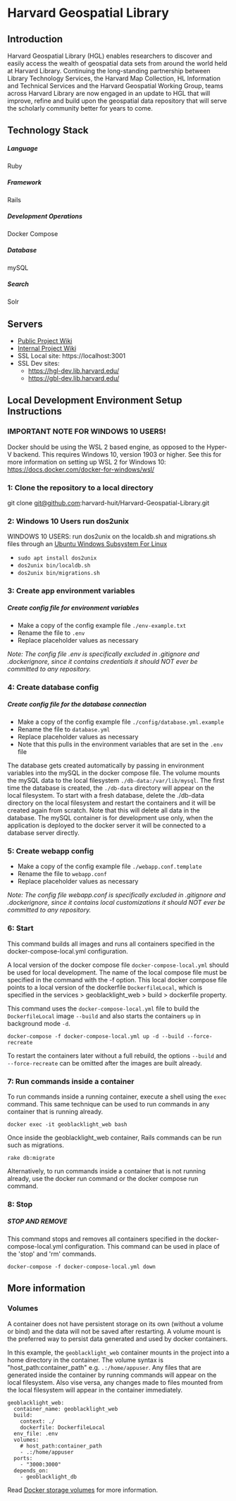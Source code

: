 # Harvard Geospatial Library

## Introduction

Harvard Geospatial Library (HGL) enables researchers to discover and easily access the wealth of geospatial data sets from around the world held at Harvard Library. Continuing the long-standing partnership between Library Technology Services, the Harvard Map Collection, HL Information and Technical Services and the Harvard Geospatial Working Group, teams across Harvard Library are now engaged in an update to HGL that will improve, refine and build upon the geospatial data repository that will serve the scholarly community better for years to come.


## Technology Stack
##### Language
Ruby

##### Framework
Rails

##### Development Operations
Docker Compose

##### Database
mySQL

##### Search
Solr


## Servers
* [Public Project Wiki](https://wiki.harvard.edu/confluence/display/LibraryStaffDoc/Harvard+Geospatial+Library+4.0)
* [Internal Project Wiki](https://wiki.harvard.edu/confluence/display/LibraryTechServices/Harvard+Geospatial+Library+4.0)
* SSL Local site: https://localhost:3001
* SSL Dev sites: 
  - https://hgl-dev.lib.harvard.edu/
  - https://gbl-dev.lib.harvard.edu/  

## Local Development Environment Setup Instructions

### IMPORTANT NOTE FOR WINDOWS 10 USERS!
Docker should be using the WSL 2 based engine, as opposed to the Hyper-V backend. This requires Windows 10, version 1903 or higher. See this for more information on setting up WSL 2 for Windows 10:
https://docs.docker.com/docker-for-windows/wsl/ 

### 1: Clone the repository to a local directory
git clone git@github.com:harvard-huit/Harvard-Geospatial-Library.git

### 2: Windows 10 Users run dos2unix

WINDOWS 10 USERS: run dos2unix on the localdb.sh and migrations.sh files through an [Ubuntu Windows Subsystem For Linux](https://docs.microsoft.com/en-us/windows/wsl/install-win10)
- `sudo apt install dos2unix`
- `dos2unix bin/localdb.sh`
- `dos2unix bin/migrations.sh`

### 3: Create app environment variables

##### Create config file for environment variables
- Make a copy of the config example file `./env-example.txt`
- Rename the file to `.env`
- Replace placeholder values as necessary

*Note: The config file .env is specifically excluded in .gitignore and .dockerignore, since it contains credentials it should NOT ever be committed to any repository.*

### 4: Create database config

##### Create config file for the database connection
- Make a copy of the config example file `./config/database.yml.example`
- Rename the file to `database.yml`
- Replace placeholder values as necessary
- Note that this pulls in the environment variables that are set in the `.env` file

The database gets created automatically by passing in environment variables into the mySQL in the docker compose file. The volume mounts the mySQL data to the local filesystem `./db-data:/var/lib/mysql`. The first time the database is created, the `./db-data` directory will appear on the local filesystem. To start with a fresh database, delete the ./db-data directory on the local filesystem and restart the containers and it will be created again from scratch. Note that this will delete all data in the database. The mySQL container is for development use only, when the application is deployed to the docker server it will be connected to a database server directly.

### 5: Create webapp config
- Make a copy of the config example file `./webapp.conf.template`
- Rename the file to `webapp.conf`
- Replace placeholder values as necessary

*Note: The config file webapp.conf is specifically excluded in .gitignore and .dockerignore, since it contains local customizations it should NOT ever be committed to any repository.*

### 6: Start

This command builds all images and runs all containers specified in the docker-compose-local.yml configuration.

A local version of the docker compose file `docker-compose-local.yml` should be used for local development. The name of the local compose file must be specified in the command with the -f option. This local docker compose file points to a local version of the dockerfile `DockerfileLocal`, which is specified in the services > geoblacklight_web > build > dockerfile property.

This command uses the `docker-compose-local.yml` file to build the `DockerfileLocal` image `--build` and also starts the containers `up` in background mode `-d`.

```
docker-compose -f docker-compose-local.yml up -d --build --force-recreate
```

To restart the containers later without a full rebuild, the options `--build` and `--force-recreate` can be omitted after the images are built already.

### 7: Run commands inside a container
To run commands inside a running container, execute a shell using the `exec` command. This same technique can be used to run commands in any container that is running already.

```
docker exec -it geoblacklight_web bash
```

Once inside the geoblacklight_web container, Rails commands can be run such as migrations.

```
rake db:migrate
```

Alternatively, to run commands inside a container that is not running already, use the docker run command or the docker compose run command.

### 8: Stop

##### STOP AND REMOVE

This command stops and removes all containers specified in the docker-compose-local.yml configuration. This command can be used in place of the 'stop' and 'rm' commands.

```
docker-compose -f docker-compose-local.yml down
```

## More information
### Volumes
A container does not have persistent storage on its own (without a volume or bind) and the data will not be saved after restarting. A volume mount is the preferred way to persist data generated and used by docker containers.

In this example, the `geoblacklight_web` container mounts in the project into a home directory in the container. The volume syntax is "host_path:container_path" e.g. `.:/home/appuser`. Any files that are generated inside the container by running commands will appear on the local filesystem. Also vise versa, any changes made to files mounted from the local filesystem will appear in the container immediately.

  ```
  geoblacklight_web:
    container_name: geoblacklight_web
    build:
      context: ./
      dockerfile: DockerfileLocal
    env_file: .env
    volumes:
      # host_path:container_path
      - .:/home/appuser
    ports:
      - "3000:3000"
    depends_on:
      - geoblacklight_db
  ```

Read [Docker storage volumes](https://docs.docker.com/storage/volumes/) for more information.
